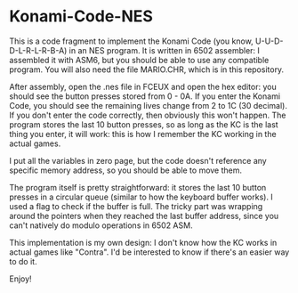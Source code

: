 # Konami-Code-NES

This is a code fragment to implement the Konami Code (you know, U-U-D-D-L-R-L-R-B-A) in an NES program. It is written in 6502 assembler: I assembled it with ASM6, but you should be able to use any compatible program. You will also need the file MARIO.CHR, which is in this repository.

After assembly, open the .nes file in FCEUX and open the hex editor: you should see the button presses stored from 0 - 0A. If you enter the Konami Code, you should see the remaining lives change from 2 to 1C (30 decimal). If you don't enter the code correctly, then obviously this won't happen. The program stores the last 10 button presses, so as long as the KC is the last thing you enter, it will work: this is how I remember the KC working in the actual games.

I put all the variables in zero page, but the code doesn't reference any specific memory address, so you should be able to move them.

The program itself is pretty straightforward: it stores the last 10 button presses in a circular queue (similar to how the keyboard buffer works). I used a flag to check if the buffer is full. The tricky part was wrapping around the pointers when they reached the last buffer address, since you can't natively do modulo operations in 6502 ASM.

This implementation is my own design: I don't know how the KC works in actual games like "Contra". I'd be interested to know if there's an easier way to do it.

Enjoy!

